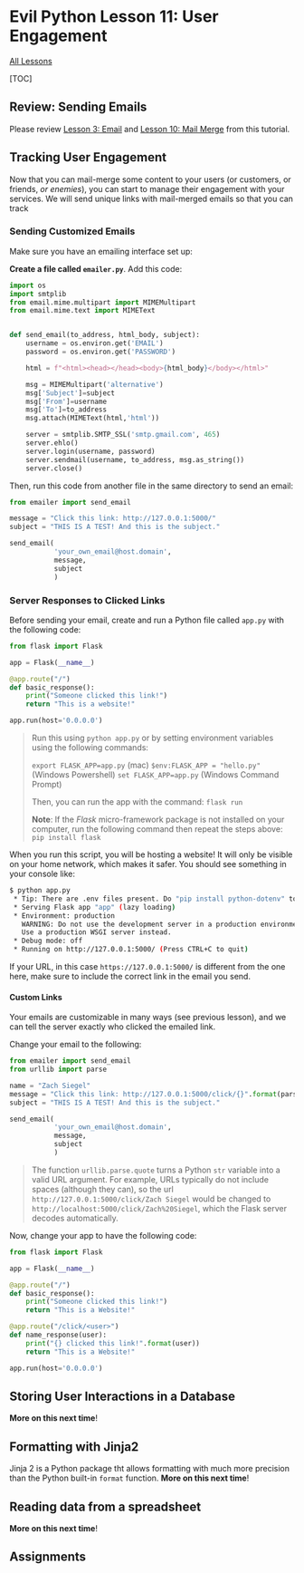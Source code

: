 # Evil Python Lesson 11: User Engagement

[All Lessons](https://zsiegel92.github.io/evilpython/)

[TOC]

## Review: Sending Emails

Please review [Lesson 3: Email](https://zsiegel92.github.io/evilpython/lesson_3.html) and [Lesson 10: Mail Merge](https://zsiegel92.github.io/evilpython/lesson_10.html) from this tutorial.


## Tracking User Engagement

Now that you can mail-merge some content to your users (or customers, or friends, *or enemies*), you can start to manage their engagement with your services. We will send unique links with mail-merged emails so that you can track


### Sending Customized Emails


Make sure you have an emailing interface set up:

**Create a file called `emailer.py`**. Add this code:

```python
import os
import smtplib
from email.mime.multipart import MIMEMultipart
from email.mime.text import MIMEText


def send_email(to_address, html_body, subject):
	username = os.environ.get('EMAIL')
	password = os.environ.get('PASSWORD')

	html = f"<html><head></head><body>{html_body}</body></html>"

	msg = MIMEMultipart('alternative')
	msg['Subject']=subject
	msg['From']=username
	msg['To']=to_address
	msg.attach(MIMEText(html,'html'))

	server = smtplib.SMTP_SSL('smtp.gmail.com', 465)
	server.ehlo()
	server.login(username, password)
	server.sendmail(username, to_address, msg.as_string())
	server.close()
```

Then, run this code from another file in the same directory to send an email:

```python
from emailer import send_email

message = "Click this link: http://127.0.0.1:5000/"
subject = "THIS IS A TEST! And this is the subject."

send_email(
           'your_own_email@host.domain',
           message,
           subject
           )
```

### Server Responses to Clicked Links

Before sending your email, create and run a Python file called `app.py` with the following code:

```python
from flask import Flask

app = Flask(__name__)

@app.route("/")
def basic_response():
	print("Someone clicked this link!")
	return "This is a website!"

app.run(host='0.0.0.0')
```
> Run this using `python app.py` or by setting environment variables using the following commands:
>
> `export FLASK_APP=app.py` (mac)
> `$env:FLASK_APP = "hello.py"` (Windows Powershell)
> `set FLASK_APP=app.py` (Windows Command Prompt)
>
> Then, you can run the app with the command:
> `flask run`
>
> **Note**: If the *Flask* micro-framework package is not installed on your computer, run the following command then repeat the steps above:
> `pip install flask`


When you run this script, you will be hosting a website! It will only be visible on your home network, which makes it safer. You should see something in your console like:

```bash
$ python app.py
 * Tip: There are .env files present. Do "pip install python-dotenv" to use them.
 * Serving Flask app "app" (lazy loading)
 * Environment: production
   WARNING: Do not use the development server in a production environment.
   Use a production WSGI server instead.
 * Debug mode: off
 * Running on http://127.0.0.1:5000/ (Press CTRL+C to quit)
```

If your URL, in this case `https://127.0.0.1:5000/` is different from the one here, make sure to include the correct link in the email you send.

#### Custom Links

Your emails are customizable in many ways (see previous lesson), and we can tell the server exactly who clicked the emailed link.

Change your email to the following:

```python
from emailer import send_email
from urllib import parse

name = "Zach Siegel"
message = "Click this link: http://127.0.0.1:5000/click/{}".format(parse.quote(name))
subject = "THIS IS A TEST! And this is the subject."

send_email(
           'your_own_email@host.domain',
           message,
           subject
           )
```
> The function `urllib.parse.quote` turns a Python `str` variable into a valid URL argument. For example, URLs typically do not include spaces (although they can), so the url `http://127.0.0.1:5000/click/Zach Siegel` would be changed to `http://localhost:5000/click/Zach%20Siegel`, which the Flask server decodes automatically.

Now, change your app to have the following code:

```python
from flask import Flask

app = Flask(__name__)

@app.route("/")
def basic_response():
	print("Someone clicked this link!")
	return "This is a Website!"

@app.route("/click/<user>")
def name_response(user):
	print("{} clicked this link!".format(user))
	return "This is a Website!"

app.run(host='0.0.0.0')
```

## Storing User Interactions in a Database

**More on this next time**!

## Formatting with Jinja2

Jinja 2 is a Python package tht allows formatting with much more precision than the Python built-in `format` function. **More on this next time**!

## Reading data from a spreadsheet

**More on this next time**!

## Assignments
